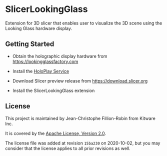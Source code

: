 # SlicerLookingGlass

Extension for 3D slicer that enables user to visualize the 3D scene using the Looking Glass hardware display.

## Getting Started

* Obtain the holographic display hardware from https://lookingglassfactory.com

* Install the [HoloPlay Service](https://lookingglassfactory.com/software/holoplay-service)

* Download Slicer preview release from https://download.slicer.org

* Install the SlicerLookingGlass extension


## License

This project is maintained by Jean-Christophe Fillion-Robin from Kitware Inc.

It is covered by the [Apache License, Version 2.0](http://www.apache.org/licenses/LICENSE-2.0>).

The license file was added at revision `15ba230` on 2020-10-02, but you may consider that the license applies to all prior revisions as well.
